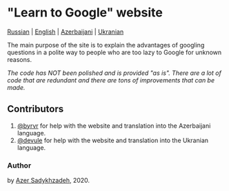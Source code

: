 # "Learn to Google" website

[Russian](https://sadykhzadeh.github.io/learn-to-google/) | [English](https://sadykhzadeh.github.io/learn-to-google/en/) | [Azerbaijani](https://sadykhzadeh.github.io/learn-to-google/az/) | [Ukranian](https://sadykhzadeh.github.io/learn-to-google/ua/)

The main purpose of the site is to explain the advantages of googling questions in a polite way to people who are too lazy to Google for unknown reasons.

*The code has NOT been polished and is provided "as is". There are a lot of code that are redundant and there are tons of improvements that can be made.*

## Contributors
1. [@byrvr](https://t.me/byrvr) for help with the website and translation into the Azerbaijani language.
2. [@devule](https://t.me/devule)  for help with the website and translation into the Ukranian language.

### Author
by [Azer Sadykhzadeh](https://sadykhzadeh.github.io), 2020.
